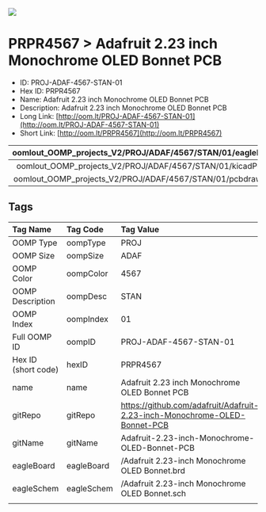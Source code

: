 


  
![][im]
# PRPR4567 > Adafruit 2.23 inch Monochrome OLED Bonnet PCB

- ID: PROJ-ADAF-4567-STAN-01
- Hex ID: PRPR4567
- Name: Adafruit 2.23 inch Monochrome OLED Bonnet PCB
- Description: Adafruit 2.23 inch Monochrome OLED Bonnet PCB
- Long Link: [http://oom.lt/PROJ-ADAF-4567-STAN-01](http://oom.lt/PROJ-ADAF-4567-STAN-01)
- Short Link: [http://oom.lt/PRPR4567](http://oom.lt/PRPR4567)
  

|oomlout_OOMP_projects_V2/PROJ/ADAF/4567/STAN/01/eagleImage.png|oomlout_OOMP_projects_V2/PROJ/ADAF/4567/STAN/01/eagleSchemImage.png|oomlout_OOMP_projects_V2/PROJ/ADAF/4567/STAN/01/kicadPcb3dFront.png|oomlout_OOMP_projects_V2/PROJ/ADAF/4567/STAN/01/kicadPcb3dBack.png|
| :---: | :---: | :---: | :---: |
|oomlout_OOMP_projects_V2/PROJ/ADAF/4567/STAN/01/kicadPcb3d.png|oomlout_OOMP_projects_V2/PROJ/ADAF/4567/STAN/01/bomBack.png|oomlout_OOMP_projects_V2/PROJ/ADAF/4567/STAN/01/bomFront.png|oomlout_OOMP_projects_V2/PROJ/ADAF/4567/STAN/01/pcbdraw.svg|
|oomlout_OOMP_projects_V2/PROJ/ADAF/4567/STAN/01/pcbdrawBack.svg||||

## Tags
  

|Tag Name|Tag Code|Tag Value|
| :--- | :--- | :--- |
|OOMP Type|oompType|PROJ|
|OOMP Size|oompSize|ADAF|
|OOMP Color|oompColor|4567|
|OOMP Description|oompDesc|STAN|
|OOMP Index|oompIndex|01|
|Full OOMP ID|oompID|PROJ-ADAF-4567-STAN-01|
|Hex ID (short code)|hexID|PRPR4567|
|name|name|Adafruit 2.23 inch Monochrome OLED Bonnet PCB|
|gitRepo|gitRepo|https://github.com/adafruit/Adafruit-2.23-inch-Monochrome-OLED-Bonnet-PCB|
|gitName|gitName|Adafruit-2.23-inch-Monochrome-OLED-Bonnet-PCB|
|eagleBoard|eagleBoard|/Adafruit 2.23-inch Monochrome OLED Bonnet.brd|
|eagleSchem|eagleSchem|/Adafruit 2.23-inch Monochrome OLED Bonnet.sch|
||||



[im]: PROJ/ADAF/4567/STAN/01/kicadPcb3d_450.png
